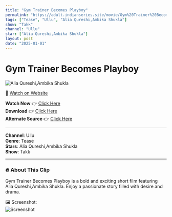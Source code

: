 ```yaml
---
title: "Gym Trainer Becomes Playboy"
permalink: "https://adult.indianseries.site/movie/Gym%20Trainer%20Becomes%20Playboy"
tags: ["Tease", "Ullu", "Alia Qureshi,Ambika Shukla"]
show: "Takk"
channel: "Ullu"
star: ["Alia Qureshi,Ambika Shukla"]
layout: post
date: "2025-01-01"
---
```


# Gym Trainer Becomes Playboy

![Alia Qureshi,Ambika Shukla](https://shorts.desisins.com/wp-content/uploads/2024/09/Gym-Teacher-Takk-Ullu-DesiSins.com_.jpg)

🔗 [Watch on Website](https://adult.indianseries.site/movie/Gym%20Trainer%20Becomes%20Playboy)

**Watch Now** 👉 [Click Here](https://adult.indianseries.site/movie/Gym%20Trainer%20Becomes%20Playboy)  
**Download** 👉 [Click Here](https://adult.indianseries.site/movie/Gym%20Trainer%20Becomes%20Playboy)  
**Alternate Source** 👉 [Click Here](https://adult.indianseries.site/movie/Gym%20Trainer%20Becomes%20Playboy)

---

**Channel**: Ullu  
**Genre**: Tease  
**Stars**: Alia Qureshi,Ambika Shukla  
**Show**: Takk

---

### 🔥 About This Clip

Gym Trainer Becomes Playboy is a bold and exciting short film featuring Alia Qureshi,Ambika Shukla. Enjoy a passionate story filled with desire and drama.
 
🖼️ Screenshot:  
![Screenshot](https://shorts.desisins.com/wp-content/uploads/2024/09/Gym-Teacher-Takk-Ullu-DesiSins.com_.jpg)
